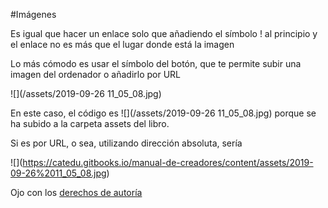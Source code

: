 #Imágenes

Es igual que hacer un enlace solo que añadiendo el símbolo ! al principio y el enlace no es más que el lugar donde está la imagen

Lo más cómodo es usar el símbolo del botón, que te permite subir una imagen del ordenador o añadirlo por URL

![](/assets/2019-09-26 11_05_08.jpg)

En este caso, el código es \!\[](/assets/2019-09-26 11_05_08.jpg) porque se ha subido a la carpeta assets del libro.

Si es por URL, o sea, utilizando dirección absoluta, sería 

\!\[](https://catedu.gitbooks.io/manual-de-creadores/content/assets/2019-09-26%2011_05_08.jpg)

Ojo con los [derechos de autoría](/derechos_de_autor.md)


